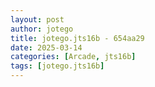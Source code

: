 ```yaml
---
layout: post
author: jotego
title: jotego.jts16b - 654aa29
date: 2025-03-14
categories: [Arcade, jts16b]
tags: [jotego.jts16b]
---
```


